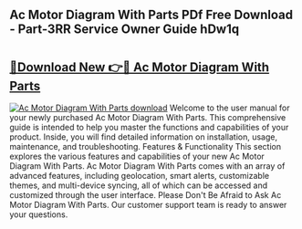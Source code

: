 ## Ac Motor Diagram With Parts PDf Free Download - Part-3RR Service Owner Guide hDw1q

# <h2><a href="http://dfmc1h7.blite.top/?on=Ac+Motor+Diagram+With+Parts">🔗Download New 👉🔴 Ac Motor Diagram With Parts</a></h2>

[![Ac Motor Diagram With Parts download](https://i.imgur.com/lujVjoI.png)](http://dfmc1h7.blite.top/?on=Ac+Motor+Diagram+With+Parts)
Welcome to the user manual for your newly purchased Ac Motor Diagram With Parts. This comprehensive guide is intended to help you master the functions and capabilities of your product. Inside, you will find detailed information on installation, usage, maintenance, and troubleshooting. Features & Functionality This section explores the various features and capabilities of your new Ac Motor Diagram With Parts. Ac Motor Diagram With Parts comes with an array of advanced features, including geolocation, smart alerts, customizable themes, and multi-device syncing, all of which can be accessed and customized through the user interface. Please Don't Be Afraid to Ask Ac Motor Diagram With Parts. Our customer support team is ready to answer your questions.

